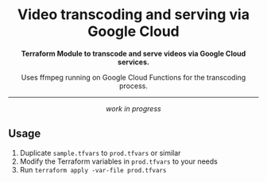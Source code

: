 <h1 align="center">Video transcoding and serving via Google Cloud</h1>

<div align="center">
  <p><strong>Terraform Module to transcode and serve videos via Google Cloud services.</strong></p>

  <p>Uses ffmpeg running on Google Cloud Functions for the transcoding process.</p>

  <hr>

  <p><em>work in progress</em></p>
</div>

## Usage

1. Duplicate `sample.tfvars` to `prod.tfvars` or similar
2. Modify the Terraform variables in `prod.tfvars` to your needs
3. Run `terraform apply -var-file prod.tfvars`
